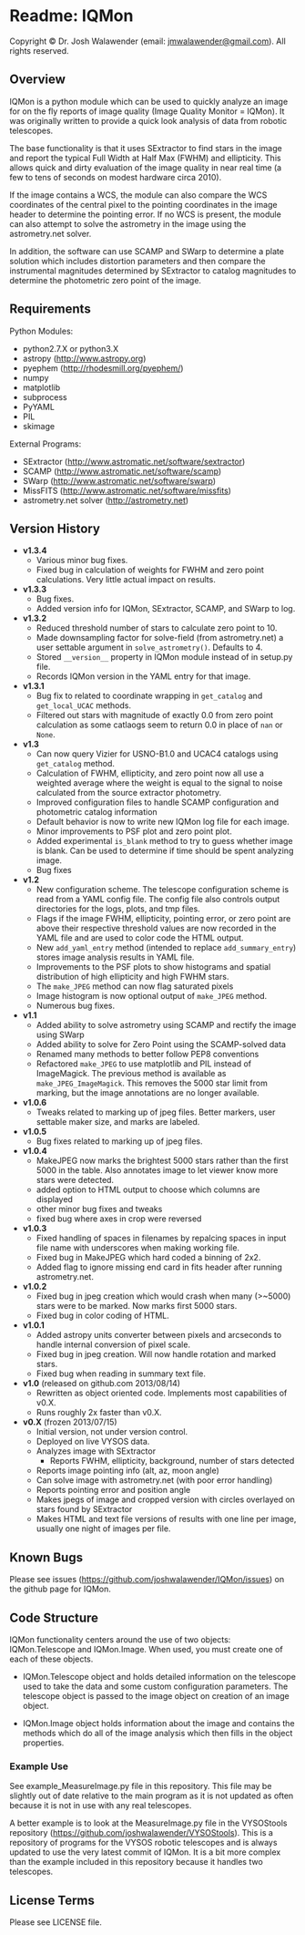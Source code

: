 # Readme: IQMon

Copyright © Dr. Josh Walawender (email: jmwalawender@gmail.com). All rights reserved.


## Overview

IQMon is a python module which can be used to quickly analyze an image for on the fly reports of image quality (Image Quality Monitor = IQMon).  It was originally written to provide a quick look analysis of data from robotic telescopes.

The base functionality is that it uses SExtractor to find stars in the image and report the typical Full Width at Half Max (FWHM) and ellipticity.  This allows quick and dirty evaluation of the image quality in near real time (a few to tens of seconds on modest hardware circa 2010).

If the image contains a WCS, the module can also compare the WCS coordinates of the central pixel to the pointing coordinates in the image header to determine the pointing error.  If no WCS is present, the module can also attempt to solve the astrometry in the image using the astrometry.net solver.  

In addition, the software can use SCAMP and SWarp to determine a plate solution which includes distortion parameters and then compare the instrumental magnitudes determined by SExtractor to catalog magnitudes to determine the photometric zero point of the image.


## Requirements

Python Modules:

* python2.7.X or python3.X
* astropy (<http://www.astropy.org>)
* pyephem (<http://rhodesmill.org/pyephem/>)
* numpy
* matplotlib
* subprocess
* PyYAML
* PIL
* skimage

External Programs:

* SExtractor (<http://www.astromatic.net/software/sextractor>)
* SCAMP (<http://www.astromatic.net/software/scamp>)
* SWarp (<http://www.astromatic.net/software/swarp>)
* MissFITS (<http://www.astromatic.net/software/missfits>)
* astrometry.net solver (<http://astrometry.net>)


## Version History

* __v1.3.4__
    * Various minor bug fixes.
    * Fixed bug in calculation of weights for FWHM and zero point calculations.  Very little actual impact on results.
* __v1.3.3__
    * Bug fixes.
    * Added version info for IQMon, SExtractor, SCAMP, and SWarp to log.
* __v1.3.2__
    * Reduced threshold number of stars to calculate zero point to 10.
    * Made downsampling factor for solve-field (from astrometry.net) a user settable argument in `solve_astrometry()`.  Defaults to 4.
    * Stored `__version__` property in IQMon module instead of in setup.py file.
    * Records IQMon version in the YAML entry for that image.
* __v1.3.1__
    * Bug fix to related to coordinate wrapping in `get_catalog` and `get_local_UCAC` methods.
    * Filtered out stars with magnitude of exactly 0.0 from zero point calculation as some catlaogs seem to return 0.0 in place of `nan` or `None`.
* __v1.3__
    * Can now query Vizier for USNO-B1.0 and UCAC4 catalogs using `get_catalog` method.
    * Calculation of FWHM, ellipticity, and zero point now all use a weighted average where the weight is equal to the signal to noise calculated from the source extractor photometry.
    * Improved configuration files to handle SCAMP configuration and photometric catalog information
    * Default behavior is now to write new IQMon log file for each image.
    * Minor improvements to PSF plot and zero point plot.
    * Added experimental `is_blank` method to try to guess whether image is blank.  Can be used to determine if time should be spent analyzing image.
    * Bug fixes
* __v1.2__
    * New configuration scheme.  The telescope configuration scheme is read from a YAML config file.  The config file also controls output directories for the logs, plots, and tmp files.
    * Flags if the image FWHM, ellipticity, pointing error, or zero point are above their respective threshold values are now recorded in the YAML file and are used to color code the HTML output.
    * New `add_yaml_entry` method (intended to replace `add_summary_entry`) stores image analysis results in YAML file.
    * Improvements to the PSF plots to show histograms and spatial distribution of high ellipticity and high FWHM stars.
    * The `make_JPEG` method can now flag saturated pixels
    * Image histogram is now optional output of `make_JPEG` method.
    * Numerous bug fixes.
* __v1.1__
    * Added ability to solve astrometry using SCAMP and rectify the image using SWarp
    * Added ability to solve for Zero Point using the SCAMP-solved data
    * Renamed many methods to better follow PEP8 conventions
    * Refactored `make_JPEG` to use matplotlib and PIL instead of ImageMagick.  The previous method is available as `make_JPEG_ImageMagick`.  This removes the 5000 star limit from marking, but the image annotations are no longer available.
* __v1.0.6__
    * Tweaks related to marking up of jpeg files.  Better markers, user settable maker size, and marks are labeled.
* __v1.0.5__
    * Bug fixes related to marking up of jpeg files.
* __v1.0.4__
    * MakeJPEG now marks the brightest 5000 stars rather than the first 5000 in the table.  Also annotates image to let viewer know more stars were detected.
    * added option to HTML output to choose which columns are displayed
    * other minor bug fixes and tweaks
    * fixed bug where axes in crop were reversed
* __v1.0.3__
    * Fixed handling of spaces in filenames by repalcing spaces in input file name with underscores when making working file.
    * Fixed bug in MakeJPEG which hard coded a binning of 2x2.
    * Added flag to ignore missing end card in fits header after running astrometry.net.
* __v1.0.2__
    * Fixed bug in jpeg creation which would crash when many (>~5000) stars were to be marked.  Now marks first 5000 stars.
    * Fixed bug in color coding of HTML.
* __v1.0.1__
    * Added astropy units converter between pixels and arcseconds to handle internal conversion of pixel scale.
    * Fixed bug in jpeg creation.  Will now handle rotation and marked stars.
    * Fixed bug when reading in summary text file.
* __v1.0__ (released on github.com 2013/08/14)
    * Rewritten as object oriented code.  Implements most capabilities of v0.X.
    * Runs roughly 2x faster than v0.X.
* __v0.X__ (frozen 2013/07/15)
    * Initial version, not under version control.
    * Deployed on live VYSOS data.
    * Analyzes image with SExtractor
        * Reports FWHM, ellipticity, background, number of stars detected
    * Reports image pointing info (alt, az, moon angle)
    * Can solve image with astrometry.net (with poor error handling)
    * Reports pointing error and position angle
    * Makes jpegs of image and cropped version with circles overlayed on stars found by SExtractor
    * Makes HTML and text file versions of results with one line per image, usually one night of images per file.


## Known Bugs

Please see issues (<https://github.com/joshwalawender/IQMon/issues>) on the github page for IQMon.


## Code Structure

IQMon functionality centers around the use of two objects:  IQMon.Telescope and IQMon.Image.  When used, you must create one of each of these objects.

* IQMon.Telescope object and holds detailed information on the telescope used to take the data and some custom configuration parameters.  The telescope object is passed to the image object on creation of an image object.

* IQMon.Image object holds information about the image and contains the methods which do all of the image analysis which then fills in the object properties.


### Example Use

See example_MeasureImage.py file in this repository.  This file may be slightly out of date relative to the main program as it is not updated as often because it is not in use with any real telescopes.

A better example is to look at the MeasureImage.py file in the VYSOStools repository (<https://github.com/joshwalawender/VYSOStools>).  This is a repository of programs for the VYSOS robotic telescopes and is always updated to use the very latest commit of IQMon.  It is a bit more complex than the example included in this repository because it handles two telescopes.


## License Terms

Please see LICENSE file.
